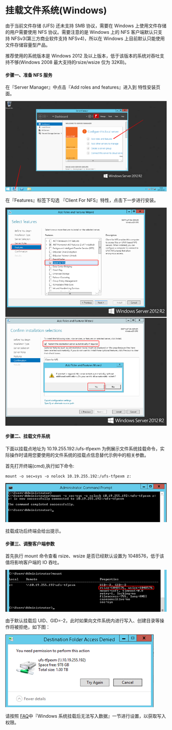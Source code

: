 

# 挂载文件系统(Windows)

由于当前文件存储 (UFS) 还未支持 SMB 协议，需要在 Windows 上使用文件存储的用户需要使用 NFS 协议。需要注意的是 Windows 上的 NFS 客户端默认只支持 NFSv3(第三方商业软件支持 NFSv4)，所以在 Windows 上目前默认只能使用文件存储容量型产品。

推荐使用的系统版本是 Windows 2012 及以上版本，低于该版本的系统对吞吐支持不够(Windows 2008 最大支持的rsize/wsize 仅为 32KB)。

#### 步骤一、准备 NFS 服务
在『Server Manager』中点击『Add roles and features』进入到 特性安装页面。

![](/images/windows1.png)

在『Features』标签下勾选 『Client For NFS』特性，点击下一步进行安装。

![](/images/windows2.png)
![](/images/windows3.png)

#### 步骤二、挂载文件系统
下面以挂载点地址为 10.19.255.192:/ufs-tfpexm 为例展示文件系统挂载命令，实际操作时请用您要使用的文件系统的挂载点信息替代示例中的相关参数。

首先打开终端(cmd),执行如下命令:

    mount -o sec=sys -o nolock 10.19.255.192:/ufs-tfpexm z:

![](/images/windows4.png)

挂载成功后终端会给出提示。

#### 步骤三、调整客户端参数
首先执行 mount 命令查看 rsize、wsize 是否已经默认设置为 1048576，低于该值将影响客户端的 IO 吞吐。

![](/images/windows5.png)

由于默认挂载后 UID、GID=-2，此时如果向文件系统内进行写入、创建目录等操作将被拒绝，如下图：

![](/images/windows6.png)

请按照 [FAQ](https://docs.ucloud.cn/storage_cdn/ufs/faq)中『Windows 系统挂载后无法写入数据』一节进行设置，以获取写入权限。


